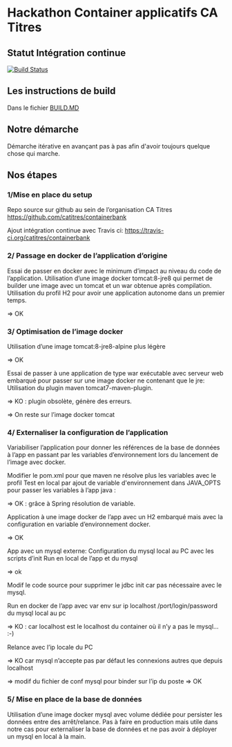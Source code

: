 # Hackathon Container applicatifs CA Titres

## Statut Intégration continue

[![Build Status](https://travis-ci.org/catitres/containerbank.svg?branch=master)](https://travis-ci.org/catitres/containerbank)

## Les instructions de build

Dans le fichier [BUILD.MD](BUILD.MD)

## Notre démarche

Démarche itérative en avançant pas à pas afin d'avoir toujours quelque chose qui marche.


## Nos étapes

### 1/Mise en place du setup

Repo source sur github au sein de l’organisation CA Titres
https://github.com/catitres/containerbank

Ajout intégration continue avec Travis ci:
https://travis-ci.org/catitres/containerbank

### 2/ Passage en docker de l’application d’origine
Essai de passer en docker avec le minimum d’impact au niveau du code de l’application.
Utilisation d’une image docker tomcat:8-jre8 qui permet de builder une image avec un tomcat et un war obtenue après compilation.
Utilisation du profil H2 pour avoir une application autonome dans un premier temps.

=> OK

### 3/ Optimisation de l’image docker
Utilisation d’une image tomcat:8-jre8-alpine plus légère

=> OK

Essai de passer à une application de type war exécutable avec serveur web embarqué pour passer sur une image docker ne contenant que le jre:
Utilisation du plugin maven tomcat7-maven-plugin.

=> KO : plugin obsolète, génère des erreurs.

=> On reste sur l’image docker tomcat

### 4/ Externaliser la configuration de l’application
Variabiliser l’application pour donner les références de la base de données à l’app en passant par les variables d’environnement lors du lancement de l’image avec docker.

Modifier le pom.xml pour que maven ne résolve plus les variables avec le profil
Test en local par ajout de variable d'environnement dans JAVA_OPTS pour passer les variables à l’app java :

=> OK : grâce à Spring résolution de variable.

Application à une image docker de l’app avec un H2 embarqué mais avec la configuration en variable d’environnement docker.

=> OK

App avec un mysql externe:
Configuration du mysql local au PC avec les scripts d’init
Run en local de l’app et du mysql

=> ok

Modif le code source pour supprimer le jdbc init car pas nécessaire avec le mysql.

Run en docker de l’app avec var env sur ip localhost /port/login/password du mysql local au pc

=> KO : car localhost est le localhost du container où il n’y a pas le mysql… :-)

Relance avec l’ip locale du PC

=> KO car mysql n’accepte pas par défaut les connexions autres que depuis localhost

=> modif du fichier de conf mysql pour binder sur l’ip du poste
=> OK

### 5/ Mise en place de la base de données
Utilisation d’une image docker mysql avec volume dédiée pour persister les données entre des arrêt/relance.
Pas à faire en production mais utile dans notre cas pour externaliser la base de données et ne pas avoir à déployer un mysql en local à la main.
